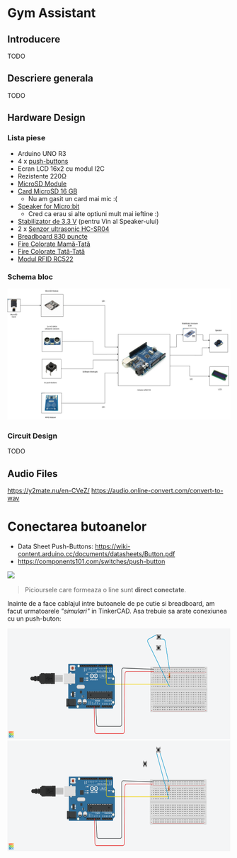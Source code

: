 # Gym Assistant


## Introducere

TODO

## Descriere generala

TODO

## Hardware Design



### Lista piese

- Arduino UNO R3
- 4 x [push-buttons](https://ardushop.ro/ro/butoane--switch-uri/713-buton-mic-push-button-trough-hole-6427854009050.html)
- Ecran LCD 16x2 cu modul I2C
- Rezistente 220Ω
- [MicroSD Module](https://ardushop.ro/ro/module/1553-groundstudio-microsd-module-6427854023056.html?gad_source=1&gbraid=0AAAAADlKU-7r0Viay1-t361QlB21iOgs0&gclid=Cj0KCQjwqv2_BhC0ARIsAFb5Ac84XfsbeL3-M0mj8zEMxlvniXkfdQ1SGlEzoFS0otF-lMW6SyWNGnUaAvFmEALw_wcB)
- [Card MicroSD 16 GB](https://www.optimusdigital.ro/ro/memorii/8678-card-microsd-original-de-16-gb-cu-noobs-compatibil-cu-raspberry-pi-4-model-b-varianta-bulk.html?search_query=%090104110000057297%09&results=1)
  - Nu am gasit un card mai mic :( 
- [Speaker for Micro:bit](https://www.emag.ro/modul-difuzor-waveshare-36-52x43-44-mm-compatibil-cu-micro-bit-arduino-speakerformicro-bitwaveshare14542/pd/D785XQMBM/?ref=history-shopping_418333718_138738_1)
  - Cred ca erau si alte optiuni mult mai ieftine :) 
- [Stabilizator de 3.3 V](https://www.optimusdigital.ro/ro/electronica-de-putere-stabilizatoare-liniare/168-modul-cu-sursa-de-alimentare-de-33-v.html?search_query=0104110000000521&results=1) (pentru Vin al Speaker-ului)
- 2 x [Senzor ultrasonic HC-SR04](https://www.optimusdigital.ro/ro/senzori-senzori-ultrasonici/9-senzor-ultrasonic-hc-sr04-.html?search_query=0104110000000866&results=1)
- [Breadboard 830 puncte](https://www.optimusdigital.ro/ro/prototipare-breadboard-uri/8-breadboard-830-points.html?search_query=breadboard+830&results=15)
- [Fire Colorate Mamă-Tată](https://www.optimusdigital.ro/ro/fire-fire-mufate/878-set-fire-mama-tata-40p-30-cm.html?search_query=Fire+Colorate&results=49)
- [Fire Colorate Tată-Tată](https://www.optimusdigital.ro/ro/fire-fire-mufate/890-set-fire-tata-tata-40p-30-cm.html?search_query=Fire+Colorate&results=49)
- [Modul RFID RC522](https://www.optimusdigital.ro/ro/wireless-rfid/67-modul-cititor-rfid-mfrc522.html?search_query=rfid&results=37)


### Schema bloc

![img](./Images/PM-Project-schema-bloc.jpg)


### Circuit Design

TODO




## Audio Files

https://y2mate.nu/en-CVeZ/
https://audio.online-convert.com/convert-to-wav


# Conectarea butoanelor

- Data Sheet Push-Buttons: <https://wiki-content.arduino.cc/documents/datasheets/Button.pdf>
- <https://components101.com/switches/push-button>

<img src="https://components101.com/sites/default/files/component_pin/Push-button-Pinout.gif" height=250px width=auto>


> Picioursele care formeaza o line sunt **direct conectate**.

Inainte de a face cablajul intre butoanele de pe cutie si breadboard,
am facut urmatoarele *"simulari"* in TinkerCAD.
Asa trebuie sa arate conexiunea cu un push-buton:

<img src="./Images/vertical-button.png" height=250px width=auto>
<img src="./Images/horizontal-button.png" height=250px width=auto>
